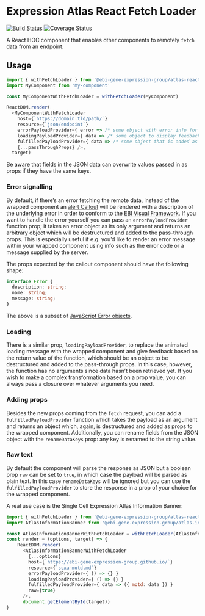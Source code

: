 # Expression Atlas React Fetch Loader
[![Build Status](https://travis-ci.com/ebi-gene-expression-group/atlas-react-fetch-loader.svg?branch=master)](https://travis-ci.com/ebi-gene-expression-group/atlas-react-fetch-loader) [![Coverage Status](https://coveralls.io/repos/github/ebi-gene-expression-group/atlas-react-fetch-loader/badge.svg?branch=master)](https://coveralls.io/github/ebi-gene-expression-group/atlas-react-fetch-loader?branch=master)

A React HOC component that enables other components to remotely `fetch` data from an endpoint.

## Usage
```js
import { withFetchLoader } from '@ebi-gene-expression-group/atlas-react-fetch-loader'
import MyComponent from 'my-component'

const MyComponentWithFetchLoader = withFetchLoader(MyComponent)

ReactDOM.render(
  <MyComponentWithFetchLoader
    host={`https://domain.tld/path/`}
    resource={`json/endpoint`}
    errorPayloadProvider={ error => /* some object with error info for the wrapped component */ }
    loadingPayloadProvider={ data => /* some object to display feedback while the component is loading */ }
    fulfilledPayloadProvider={ data => /* some object that is added as props */ }
    {...passThroughProps} />,
  target)
```

Be aware that fields in the JSON data can overwrite values passed in as props if they have the same keys.

### Error signalling
By default, if there’s an error fetching the remote data, instead of the wrapped component an
[alert Callout](https://foundation.zurb.com/sites/docs/callout.html) will be rendered with a description of the
underlying error in order to conform to the [EBI Visual Framework](https://github.com/ebiwd/EBI-Framework). If you
want to handle the error yourself you can pass an `errorPayloadProvider` function prop; it takes an error object as its
only argument and returns an arbitrary object which will be destructured and added to the pass-through props. This is
especially useful if e.g. you’d like to render an error message within your wrapped component using info such as the
error code or a message supplied by the server.

The props expected by the callout component should have the following shape:
```ts
interface Error {
  description: string;
  name: string;
  message: string;
}
```

The above is a subset of
[JavaScript Error objects](https://developer.mozilla.org/en-US/docs/Web/JavaScript/Reference/Global_Objects/Error).

### Loading
There is a similar prop, `loadingPayloadProvider`, to replace the animated loading message with the wrapped component
and give feedback based on the return value of the function, which should be an object to be destructured and added
to the pass-through props. In this case, however, the function has no arguments since data hasn’t been retrieved yet.
If you wish to make a complex transformation based on a prop value, you can always pass a closure over whatever
arguments you need.

### Adding props
Besides the new props coming from the `fetch` request, you can add a `fulfilledPayloadProvider` function which takes
the payload as an argument and returns an object which, again, is destructured and added as props to the wrapped
component. Additionally, you can rename fields from the JSON object with the `renameDataKeys` prop: any key is renamed
to the string value.

### Raw text
By default the component will parse the response as JSON but a boolean prop `raw` can be set to `true`, in which case 
the payload will be parsed as plain text. In this case `renameDataKeys` will be ignored but you can use the 
`fulfilledPayloadProvider` to store the response in a prop of your choice for the wrapped component.

A real use case is the Single Cell Expression Atlas Information Banner:
```javascript
import { withFetchLoader } from '@ebi-gene-expression-group/atlas-react-fetch-loader'
import AtlasInformationBanner from '@ebi-gene-expression-group/atlas-information-banner'

const AtlasInformationBannerWithFetchLoader = withFetchLoader(AtlasInformationBanner)
const render = (options, target) => {
    ReactDOM.render(
      <AtlasInformationBannerWithFetchLoader
        {...options}
        host={`https://ebi-gene-expression-group.github.io/`}
        resource={`scxa-motd.md`}
        errorPayloadProvider={ () => {} }
        loadingPayloadProvider={ () => {} }
        fulfilledPayloadProvider={ data => ({ motd: data }) }
        raw={true}
      />,
      document.getElementById(target))
}
```
